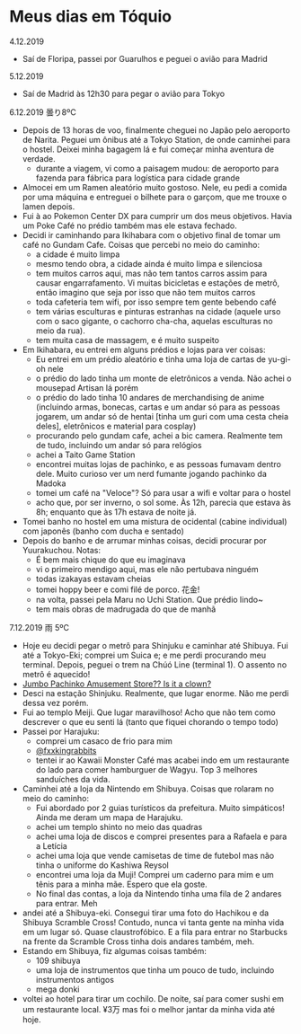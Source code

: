 # Meus dias em Tóquio

4.12.2019

- Saí de Floripa, passei por Guarulhos e peguei o avião para Madrid

5.12.2019

- Saí de Madrid às 12h30 para pegar o avião para Tokyo

6.12.2019 曇り8ºC

- Depois de 13 horas de voo, finalmente cheguei no Japão pelo aeroporto de Narita. Peguei um ônibus até a Tokyo Station, de onde caminhei para o hostel. Deixei minha bagagem lá e fui começar minha aventura de verdade.
    + durante a viagem, vi como a paisagem mudou: de aeroporto para fazenda para fábrica para logística para cidade grande
- Almocei em um Ramen aleatório muito gostoso. Nele, eu pedi a comida por uma máquina e entreguei o bilhete para o garçom, que me trouxe o lamen depois.
- Fui à ao Pokemon Center DX para cumprir um dos meus objetivos. Havia um Poke Café no prédio também mas ele estava fechado.
- Decidi ir caminhando para Ikihabara com o objetivo final de tomar um café no Gundam Cafe. Coisas que percebi no meio do caminho:
    + a cidade é muito limpa
    + mesmo tendo obra, a cidade ainda é muito limpa e silenciosa
    + tem muitos carros aqui, mas não tem tantos carros assim para causar engarrafamento. Vi muitas bicicletas e estações de metrô, então imagino que seja por isso que não tem muitos carros
    + toda cafeteria tem wifi, por isso sempre tem gente bebendo café
    + tem várias esculturas e pinturas estranhas na cidade (aquele urso com o saco gigante, o cachorro cha-cha, aquelas esculturas no meio da rua).
    + tem muita casa de massagem, e é muito suspeito
- Em Ikihabara, eu entrei em alguns prédios e lojas para ver coisas:
    + Eu entrei em um prédio aleatório e tinha uma loja de cartas de yu-gi-oh nele
    + o prédio do lado tinha um monte de eletrônicos a venda. Não achei o mousepad Artisan lá porém
    + o prédio do lado tinha 10 andares de merchandising de anime (incluindo armas, bonecas, cartas e um andar só para as pessoas jogarem, um andar só de hentai [tinha um guri com uma cesta cheia deles], eletrônicos e material para cosplay)
    + procurando pelo gundam cafe, achei a bic camera. Realmente tem de tudo, incluindo um andar só para relógios
    + achei a Taito Game Station
    + encontrei muitas lojas de pachinko, e as pessoas fumavam dentro dele. Muito curioso ver um nerd fumante jogando pachinko da Madoka
    + tomei um café na "Veloce"? Só para usar a wifi e voltar para o hostel
    + acho que, por ser inverno, o sol some. Às 12h, parecia que estava às 8h; enquanto que às 17h estava de noite já.
- Tomei banho no hostel em uma mistura de ocidental (cabine individual) com japonês (banho com ducha e sentado)
- Depois do banho e de arrumar minhas coisas, decidi procurar por Yuurakuchou. Notas:
    + É bem mais chique do que eu imaginava
    + vi o primeiro mendigo aqui, mas ele não pertubava ninguém
    + todas izakayas estavam cheias
    + tomei hoppy beer e comi filé de porco. 花金!
    + na volta, passei pela Maru no Uchi Station. Que prédio lindo~
    + tem mais obras de madrugada do que de manhã

7.12.2019 雨 5ºC

- Hoje eu decidi pegar o metrô para Shinjuku e caminhar até Shibuya. Fui até a Tokyo-Eki; comprei um Suica e; e me perdi procurando meu terminal. Depois, peguei o trem na Chúó Line (terminal 1). O assento no metrô é aquecido!
- [Jumbo Pachinko Amusement Store?? Is it a clown?](https://goo.gl/maps/2HH8XBEzBefH57GF7)
- Desci na estação Shinjuku. Realmente, que lugar enorme. Não me perdi dessa vez porém.
- Fui ao templo Meiji. Que lugar maravilhoso! Acho que não tem como descrever o que eu senti lá (tanto que fiquei chorando o tempo todo)
- Passei por Harajuku:
    + comprei um casaco de frio para mim
    + [@fxxkingrabbits](https://www.instagram.com/fxxkingrabbits/)
    + tentei ir ao Kawaii Monster Café mas acabei indo em um restaurante do lado para comer hamburguer de Wagyu. Top 3 melhores sanduíches da vida.
 - Caminhei até a loja da Nintendo em Shibuya. Coisas que rolaram no meio do caminho:
     + Fui abordado por 2 guias turísticos da prefeitura. Muito simpáticos! Ainda me deram um mapa de Harajuku.
     + achei um templo shinto no meio das quadras
     + achei uma loja de discos e comprei presentes para a Rafaela e para a Letícia
     + achei uma loja que vende camisetas de time de futebol mas não tinha o uniforme do Kashiwa Reysol
     + encontrei uma loja da Muji! Comprei um caderno para mim e um tênis para a minha mãe. Espero que ela goste.
     + No final das contas, a loja da Nintendo tinha uma fila de 2 andares para entrar. Meh
- andei até a Shibuya-eki. Consegui tirar uma foto do Hachikou e da Shibuya Scramble Cross! Contudo, nunca vi tanta gente na minha vida em um lugar só. Quase claustrofóbico. E a fila para entrar no Starbucks na frente da Scramble Cross tinha dois andares também, meh.
- Estando em Shibuya, fiz algumas coisas também:
    + 109 shibuya
    + uma loja de instrumentos que tinha um pouco de tudo, incluindo instrumentos antigos
    + mega donki
- voltei ao hotel para tirar um cochilo. De noite, saí para comer sushi em um restaurante local. ¥3万 mas foi o melhor jantar da minha vida até hoje.
